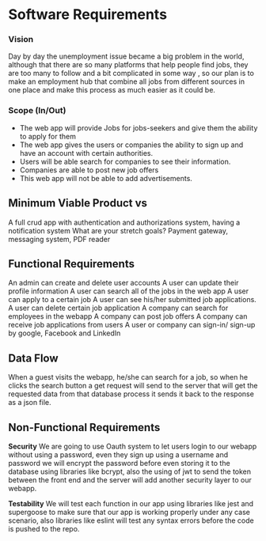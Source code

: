 # Software Requirements

### Vision

Day by day the unemployment issue became a big problem in the world, although that there are so many platforms that help people find jobs, they are too many to follow and a bit complicated in some way , so our plan is to make an employment hub that combine all jobs from different sources in one place and make this process as much easier as it could be.

### Scope \(In/Out\)

* The web app will provide Jobs for jobs-seekers and give them the ability to apply for them
* The web app gives the users or companies the ability to sign up and have an account with certain authorities.
* Users will be able search for companies to see their information.
* Companies are able to post new job offers
* This web app will not be able to add advertisements.

## Minimum Viable Product vs

A full crud app with authentication and authorizations system, having a notification system What are your stretch goals? Payment gateway, messaging system, PDF reader

## Functional Requirements

An admin can create and delete user accounts A user can update their profile information A user can search all of the jobs in the web app A user can apply to a certain job A user can see his/her submitted job applications. A user can delete certain job application A company can search for employees in the webapp A company can post job offers A company can receive job applications from users A user or company can sign-in/ sign-up by google, Facebook and LinkedIn

## Data Flow

When a guest visits the webapp, he/she can search for a job, so when he clicks the search button a get request will send to the server that will get the requested data from that database process it sends it back to the response as a json file.

## Non-Functional Requirements

**Security** We are going to use Oauth system to let users login to our webapp without using a password, even they sign up using a username and password we will encrypt the password before even storing it to the database using libraries like bcrypt, also the using of jwt to send the token between the front end and the server will add another security layer to our webapp.

**Testability** We will test each function in our app using libraries like jest and supergoose to make sure that our app is working properly under any case scenario, also libraries like eslint will test any syntax errors before the code is pushed to the repo.


